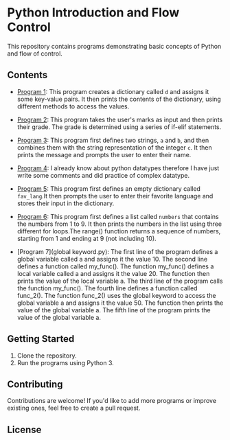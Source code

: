 # Python Introduction and Flow Control
This repository contains programs demonstrating basic concepts of Python and flow of control.

## Contents
- [Program 1](Dictionary.py): This program creates a dictionary called `d` and assigns it some key-value pairs.
It then prints the contents of the dictionary, using different methods to access the values.

- [Program 2](Grade_Calculation.py): This program takes the user's marks as input and then prints their grade.
The grade is determined using a series of if-elif statements.

- [Program 3](Concatination.py): This program first defines two strings, `a` and `b`, and then combines them with the string representation of the integer `c`.
It then prints the message and prompts the user to enter their name.

- [Program 4](data_types.py): I already know about python datatypes therefore I have just write some comments and did practice of complex datatype.

- [Program 5](dict_pr.py): This program first defines an empty dictionary called `fav_lang`.It then prompts the user to enter their favorite language and stores their input in the dictionary.

- [Program 6](for_loop.py): This program first defines a list called `numbers` that contains the numbers from 1 to 9.
It then prints the numbers in the list using three different for loops.The range() function returns a sequence of numbers, starting from 1 and ending at 9 (not including 10).

- [Program 7](global keyword.py): The first line of the program defines a global variable called a and assigns it the value 10. The second line defines a function called my_func(). The function my_func() defines a local variable called a and assigns it the value 20. The function then prints the value of the local variable a.
The third line of the program calls the function my_func(). The fourth line defines a function called func_2(). The function func_2() uses the global keyword to access the global variable a and assigns it the value 50. The function then prints the value of the global variable a.
The fifth line of the program prints the value of the global variable a.

## Getting Started

1. Clone the repository.
2. Run the programs using Python 3.

## Contributing

Contributions are welcome! If you'd like to add more programs or improve existing ones, feel free to create a pull request.

## License
